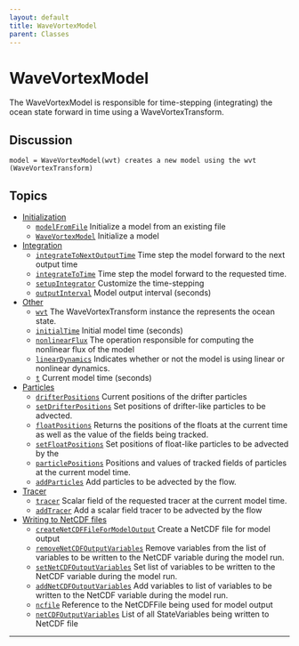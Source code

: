 ```yaml
---
layout: default
title: WaveVortexModel
parent: Classes
---
```

#  WaveVortexModel

The WaveVortexModel is responsible for time-stepping (integrating) the ocean state forward in time using a WaveVortexTransform.

## Discussion
 
    model = WaveVortexModel(wvt) creates a new model using the wvt
    (WaveVortexTransform)


## Topics
+ [Initialization](#initialization)
  + [`modelFromFile`](/classes/wavevortexmodel/modelfromfile.html) Initialize a model from an existing file
  + [`WaveVortexModel`](/classes/wavevortexmodel/wavevortexmodel.html) Initialize a model
+ [Integration](#integration)
  + [`integrateToNextOutputTime`](/classes/wavevortexmodel/integratetonextoutputtime.html) Time step the model forward to the next output time
  + [`integrateToTime`](/classes/wavevortexmodel/integratetotime.html) Time step the model forward to the requested time.
  + [`setupIntegrator`](/classes/wavevortexmodel/setupintegrator.html) Customize the time-stepping
  + [`outputInterval`](/classes/wavevortexmodel/outputinterval.html) Model output interval (seconds)
+ [Other](#other)
  + [`wvt`](/classes/wavevortexmodel/wvt.html) The WaveVortexTransform instance the represents the ocean state.
  + [`initialTime`](/classes/wavevortexmodel/initialtime.html) Initial model time (seconds)
  + [`nonlinearFlux`](/classes/wavevortexmodel/nonlinearflux.html) The operation responsible for computing the nonlinear flux of the model
  + [`linearDynamics`](/classes/wavevortexmodel/lineardynamics.html) Indicates whether or not the model is using linear or nonlinear dynamics.
  + [`t`](/classes/wavevortexmodel/t.html) Current model time (seconds)
+ [Particles](#particles)
  + [`drifterPositions`](/classes/wavevortexmodel/drifterpositions.html) Current positions of the drifter particles
  + [`setDrifterPositions`](/classes/wavevortexmodel/setdrifterpositions.html) Set positions of drifter-like particles to be advected.
  + [`floatPositions`](/classes/wavevortexmodel/floatpositions.html) Returns the positions of the floats at the current time as well as the value of the fields being tracked.
  + [`setFloatPositions`](/classes/wavevortexmodel/setfloatpositions.html) Set positions of float-like particles to be advected by the
  + [`particlePositions`](/classes/wavevortexmodel/particlepositions.html) Positions and values of tracked fields of particles at the current model time.
  + [`addParticles`](/classes/wavevortexmodel/addparticles.html) Add particles to be advected by the flow.
+ [Tracer](#tracer)
  + [`tracer`](/classes/wavevortexmodel/tracer.html) Scalar field of the requested tracer at the current model time.
  + [`addTracer`](/classes/wavevortexmodel/addtracer.html) Add a scalar field tracer to be advected by the flow
+ [Writing to NetCDF files](#writing-to-netcdf-files)
  + [`createNetCDFFileForModelOutput`](/classes/wavevortexmodel/createnetcdffileformodeloutput.html) Create a NetCDF file for model output
  + [`removeNetCDFOutputVariables`](/classes/wavevortexmodel/removenetcdfoutputvariables.html) Remove variables from the list of variables to be written to the NetCDF variable during the model run.
  + [`setNetCDFOutputVariables`](/classes/wavevortexmodel/setnetcdfoutputvariables.html) Set list of variables to be written to the NetCDF variable during the model run.
  + [`addNetCDFOutputVariables`](/classes/wavevortexmodel/addnetcdfoutputvariables.html) Add variables to list of variables to be written to the NetCDF variable during the model run.
  + [`ncfile`](/classes/wavevortexmodel/ncfile.html) Reference to the NetCDFFile being used for model output
  + [`netCDFOutputVariables`](/classes/wavevortexmodel/netcdfoutputvariables.html) List of all StateVariables being written to NetCDF file


---